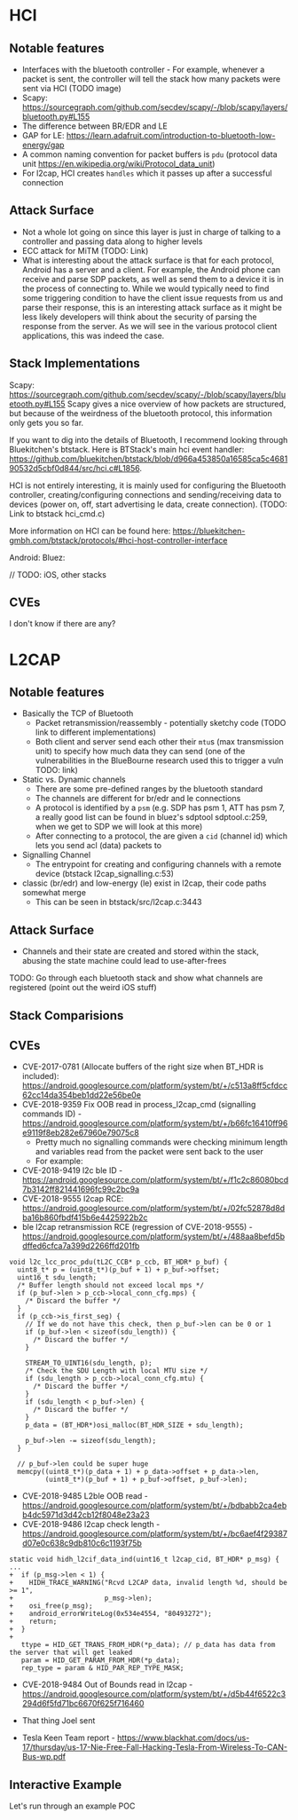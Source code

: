 # HCI

## Notable features
* Interfaces with the bluetooth controller - For example, whenever a packet is sent, the controller will tell the stack how many packets were sent via HCI (TODO image)
* Scapy: https://sourcegraph.com/github.com/secdev/scapy/-/blob/scapy/layers/bluetooth.py#L155
* The difference between BR/EDR and LE
* GAP for LE: https://learn.adafruit.com/introduction-to-bluetooth-low-energy/gap
* A common naming convention for packet buffers is `pdu` (protocol data unit https://en.wikipedia.org/wiki/Protocol_data_unit)
* For l2cap, HCI creates `handles` which it passes up after a successful connection

## Attack Surface
* Not a whole lot going on since this layer is just in charge of talking to a controller and passing data along to higher levels
* ECC attack for MiTM (TODO: Link)
* What is interesting about the attack surface is that for each protocol, Android has a server and a client. For example, the Android phone can receive and parse SDP packets, as well as send them to a device it is in the process of connecting to. While we would typically need to find some triggering condition to have the client issue requests from us and parse their response, this is an interesting attack surface as it might be less likely developers will think about the security of parsing the response from the server. As we will see in the various protocol client applications, this was indeed the case.

## Stack Implementations
Scapy: https://sourcegraph.com/github.com/secdev/scapy/-/blob/scapy/layers/bluetooth.py#L155
Scapy gives a nice overview of how packets are structured, but because of the weirdness of the bluetooth protocol, this information only gets you so far.

If you want to dig into the details of Bluetooth, I recommend looking through Bluekitchen's btstack. Here is BTStack's main hci event handler: https://github.com/bluekitchen/btstack/blob/d966a453850a16585ca5c468190532d5cbf0d844/src/hci.c#L1856. 

HCI is not entirely interesting, it is mainly used for configuring the Bluetooth controller, creating/configuring connections and sending/receiving data to devices (power on, off, start advertising le data, create connection). (TODO: Link to btstack hci_cmd.c)

More information on HCI can be found here: https://bluekitchen-gmbh.com/btstack/protocols/#hci-host-controller-interface

Android:
Bluez:

// TODO: iOS, other stacks

## CVEs
I don't know if there are any?

# L2CAP

## Notable features
* Basically the TCP of Bluetooth
    - Packet retransmission/reassembly - potentially sketchy code (TODO link to different implementations)
    - Both client and server send each other their `mtu`s (max transmission unit) to specify how much data they can send (one of the vulnerabilities in the BlueBourne research used this to trigger a vuln TODO: link)
* Static vs. Dynamic channels
    - There are some pre-defined ranges by the bluetooth standard 
    - The channels are different for br/edr and le connections
    - A protocol is identified by a `psm` (e.g. SDP has psm 1, ATT has psm 7, a really good list can be found in bluez's sdptool sdptool.c:259, when we get to SDP we will look at this more)
    - After connecting to a protocol, the are given a `cid` (channel id) which lets you send acl (data) packets to 
* Signalling Channel
    - The entrypoint for creating and configuring channels with a remote device (btstack l2cap_signalling.c:53)
* classic (br/edr) and low-energy (le) exist in l2cap, their code paths somewhat merge 
    - This can be seen in btstack/src/l2cap.c:3443

## Attack Surface
* Channels and their state are created and stored within the stack, abusing the state machine could lead to use-after-frees

TODO: Go through each bluetooth stack and show what channels are registered (point out the weird iOS stuff)

## Stack Comparisions

## CVEs
* CVE-2017-0781 (Allocate buffers of the right size when BT_HDR is included): https://android.googlesource.com/platform/system/bt/+/c513a8ff5cfdcc62cc14da354beb1dd22e56be0e
* CVE-2018-9359 Fix OOB read in process_l2cap_cmd (signalling commands ID) - https://android.googlesource.com/platform/system/bt/+/b66fc16410ff96e9119f8eb282e67960e79075c8
    * Pretty much no signalling commands were checking minimum length and variables read from the packet were sent back to the user
    * For example:
* CVE-2018-9419	l2c ble ID - https://android.googlesource.com/platform/system/bt/+/f1c2c86080bcd7b3142ff821441696fc99c2bc9a
* CVE-2018-9555	l2cap RCE: https://android.googlesource.com/platform/system/bt/+/02fc52878d8dba16b860fbdf415b6e4425922b2c
* ble l2cap retransmission RCE (regression of CVE-2018-9555) - https://android.googlesource.com/platform/system/bt/+/488aa8befd5bdffed6cfca7a399d2266ffd201fb
```
void l2c_lcc_proc_pdu(tL2C_CCB* p_ccb, BT_HDR* p_buf) {
  uint8_t* p = (uint8_t*)(p_buf + 1) + p_buf->offset;
  uint16_t sdu_length;
  /* Buffer length should not exceed local mps */
  if (p_buf->len > p_ccb->local_conn_cfg.mps) {
    /* Discard the buffer */
  }
  if (p_ccb->is_first_seg) {
    // If we do not have this check, then p_buf->len can be 0 or 1
    if (p_buf->len < sizeof(sdu_length)) {
      /* Discard the buffer */
    }

    STREAM_TO_UINT16(sdu_length, p);
    /* Check the SDU Length with local MTU size */
    if (sdu_length > p_ccb->local_conn_cfg.mtu) {
      /* Discard the buffer */
    }
    if (sdu_length < p_buf->len) {
      /* Discard the buffer */
    }
    p_data = (BT_HDR*)osi_malloc(BT_HDR_SIZE + sdu_length);

    p_buf->len -= sizeof(sdu_length);
  }

  // p_buf->len could be super huge
  memcpy((uint8_t*)(p_data + 1) + p_data->offset + p_data->len,
         (uint8_t*)(p_buf + 1) + p_buf->offset, p_buf->len);
```
* CVE-2018-9485	L2ble OOB read - https://android.googlesource.com/platform/system/bt/+/bdbabb2ca4ebb4dc5971d3d42cb12f8048e23a23
* CVE-2018-9486 l2cap check length - https://android.googlesource.com/platform/system/bt/+/bc6aef4f29387d07e0c638c9db810c6c1193f75b
```
static void hidh_l2cif_data_ind(uint16_t l2cap_cid, BT_HDR* p_msg) {
...
+  if (p_msg->len < 1) {
+    HIDH_TRACE_WARNING("Rcvd L2CAP data, invalid length %d, should be >= 1",
+                       p_msg->len);
+    osi_free(p_msg);
+    android_errorWriteLog(0x534e4554, "80493272");
+    return;
+  }
+
   ttype = HID_GET_TRANS_FROM_HDR(*p_data); // p_data has data from the server that will get leaked
   param = HID_GET_PARAM_FROM_HDR(*p_data);
   rep_type = param & HID_PAR_REP_TYPE_MASK;
```
* CVE-2018-9484 Out of Bounds read in l2cap - https://android.googlesource.com/platform/system/bt/+/d5b44f6522c3294d6f5fd71bc6670f625f716460

* That thing Joel sent
* Tesla Keen Team report - https://www.blackhat.com/docs/us-17/thursday/us-17-Nie-Free-Fall-Hacking-Tesla-From-Wireless-To-CAN-Bus-wp.pdf

## Interactive Example
Let's run through an example POC 
